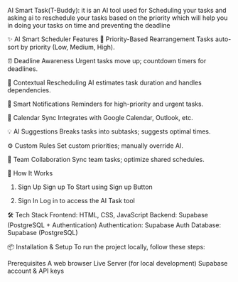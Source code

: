 AI Smart Task(T-Buddy): it is an AI tool used for Scheduling your tasks and asking ai to reschedule your tasks based on the priority which will help you in doing your tasks on time and preventing the deadline

✨ AI Smart Scheduler Features
🎯 Priority-Based Rearrangement
Tasks auto-sort by priority (Low, Medium, High).

⏰ Deadline Awareness
Urgent tasks move up; countdown timers for deadlines.

🧠 Contextual Rescheduling
AI estimates task duration and handles dependencies.

🔔 Smart Notifications
Reminders for high-priority and urgent tasks.

📅 Calendar Sync
Integrates with Google Calendar, Outlook, etc.

💡 AI Suggestions
Breaks tasks into subtasks; suggests optimal times.

⚙️ Custom Rules
Set custom priorities; manually override AI.

👥 Team Collaboration
Sync team tasks; optimize shared schedules.


🎯 How It Works
1. Sign Up
Sign up To Start using  Sign up Button



2. Sign In
Log in to access the AI Task tool



🛠 Tech Stack
Frontend: HTML, CSS, JavaScript
Backend: Supabase (PostgreSQL + Authentication)
Authentication: Supabase Auth
Database: Supabase (PostgreSQL)



📦 Installation & Setup
To run the project locally, follow these steps:

Prerequisites
A web browser
Live Server (for local development)
Supabase account & API keys
